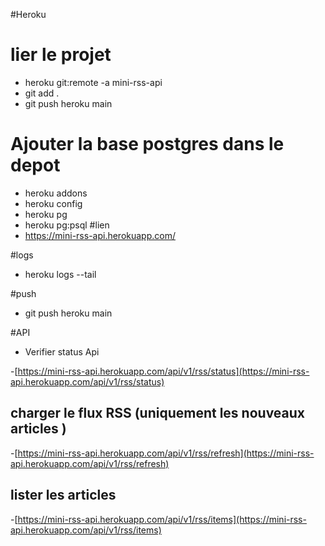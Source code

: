 #Heroku
# lier le projet
-   heroku git:remote -a mini-rss-api
-   git add .
-   git push heroku main
# Ajouter la base postgres dans le depot
-   heroku addons
-   heroku config
-   heroku pg
-   heroku pg:psql
#lien
- https://mini-rss-api.herokuapp.com/
 
#logs
- heroku logs --tail

#push
- git push heroku main

#API

- Verifier status Api 

-[https://mini-rss-api.herokuapp.com/api/v1/rss/status](https://mini-rss-api.herokuapp.com/api/v1/rss/status)

## charger le flux RSS (uniquement les nouveaux articles )  

-[https://mini-rss-api.herokuapp.com/api/v1/rss/refresh](https://mini-rss-api.herokuapp.com/api/v1/rss/refresh)

## lister les articles 

-[https://mini-rss-api.herokuapp.com/api/v1/rss/items](https://mini-rss-api.herokuapp.com/api/v1/rss/items)
